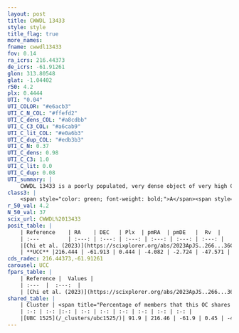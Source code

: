 ```yaml
---
layout: post
title: CWWDL 13433
style: style
title_flag: true
more_names: 
fname: cwwdl13433
fov: 0.14
ra_icrs: 216.44373
de_icrs: -61.91261
glon: 313.80548
glat: -1.04402
r50: 4.2
plx: 0.4444
UTI: "0.04"
UTI_COLOR: "#e6acb3"
UTI_C_N_COL: "#ffefd2"
UTI_C_dens_COL: "#a8cdbb"
UTI_C_C3_COL: "#a6cab9"
UTI_C_lit_COL: "#e0a6b3"
UTI_C_dup_COL: "#edb3b3"
UTI_C_N: 0.37
UTI_C_dens: 0.98
UTI_C_C3: 1.0
UTI_C_lit: 0.0
UTI_C_dup: 0.08
UTI_summary: |
    CWWDL 13433 is a poorly populated, very dense object of very high C3 quality. It was recently reported in the literature.<br><br><span style="color: #99180f; font-weight: bold;">Warning: </span>This is very likely a duplicate object, which shares a large percentage of members with at least one previously reported entry.
class3: |
    <span style="color: green; font-weight: bold;">A</span><span style="color: green; font-weight: bold;">A</span>
r_50_val: 4.2
N_50_val: 37
scix_url: CWWDL%2013433
posit_table: |
    | Reference    | RA    | DEC   | Plx  | pmRA  | pmDE   |  Rv  |
    | :---         | :---: | :---: | :---: | :---: | :---: | :---: |
    |[Chi et al. (2023)](https://scixplorer.org/abs/2023ApJS..266...36C) | 216.356 | -61.91 | 0.445 | -4.038 | -2.748 | -28.651 |
    | **UCC** |216.444 | -61.913 | 0.444 | -4.082 | -2.724 | -47.571 | 
cds_radec: 216.44373,-61.91261
carousel: UCC
fpars_table: |
    | Reference |  Values |
    | :---  |  :---:  |
    | [Chi et al. (2023)](https://scixplorer.org/abs/2023ApJS..266...36C) | `logAge=7.64, Z=0.44` |
shared_table: |
    | Cluster | <span title="Percentage of members that this OC shares with the ones listed">%</span>   | RA   | DEC   | Plx   | pmRA  | pmDE  | Rv | UTI |
    | :-: | :-: |:-: | :-: | :-: | :-: | :-: | :-: | :-: |
    |[UBC 1525](/_clusters/ubc1525/)| 91.9 | 216.46 | -61.9 | 0.45 | -4.1 | -2.72 | -47.57 |0.67 |
---
```

